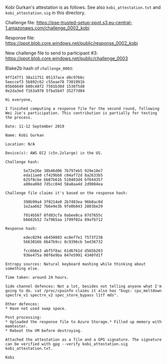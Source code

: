 Kobi Gurkan's attestation is as follows. See also `kobi_attestation.txt` and
`kobi_attestation.sig` in this directory.

Challenge file: https://pse-trusted-setup-ppot.s3.eu-central-1.amazonaws.com/challenge_0002_kobi

Response file: https://ppot.blob.core.windows.net/public/response_0002_kobi

New challenge file to send to participant #3: https://ppot.blob.core.windows.net/public/challenge_0003

Blake2b hash of `challenge_0003`:

```                                
9ff247f1 38a11751 05137ace d8c9766c                                                                                                                                 
5eeccef3 5b892c62 c55eae78 7301991b                                                                                                                                 
05b66649 b00c48f2 7501b30d 1538f5d8                                                                                                                                 
0e2da3ed f163a978 5fba5b47 352f7d04                                                                                                                                 
```


```
Hi everyone,

I finished computing a response file for the second round, following Wei Jie's participation. This contribution is partially for testing the process.

Date: 11-12 September 2019

Name: Kobi Gurkan

Location: N/A

Device(s): AWS EC2 (c5n.2xlarge) in the US.

Challenge hash:

        5e72e26e 38b46d06 7b797eb5 929e18e7
        eda11ae0 cf429bb8 c04af72d 8a2633b5
        625f8cbe bb07b61b 510403d4 bf644357
        a80ea08d 7d5cc04d 58a8aa4d 2d9084ea

Challenge file claims it's based on the response hash:

        398b99a4 3f0214e0 2b7483ea 96b8ac0d
        1e2aa662 7b6e9e3b 9fe0b043 2803be29                              
        f014b567 8fd83cfa 0abee8ca 07d7655c
        b6682b52 7a7965aa 1f99f02a 89afb712 

Response hash:

        edec0294 eb450803 ec0ef7e1 7573f238  
        5663016b 6b47b9cc 8c9396cb 5ed36732                            
        fcc6b6e3 abf5f8ac 61d6761d d565b203
        936e475a 00f6e9ba 047e5991 4340fd1f

Entropy sources: Natural keyboard mashing while thinking about something else.

Time taken: around 24 hours.

Side channel defences: Not a lot, besides not telling anyone what I'm going to do. cat /proc/cpuinfo claims it also has "bugs: cpu_meltdown spectre_v1 spectre_v2 spec_store_bypass l1tf mds".

Other defences:
* Have not used swap space.

Post processing:
* Uploaded the response file to Azure Storage.* Filled up memory with memtester.
* Reboot the VM before destroying.

Attached the attestation as a file and a GPG signature. The signature can be verified with gpg --verify kobi_attestation.sig kobi_attestation.txt.

Kobi
```
